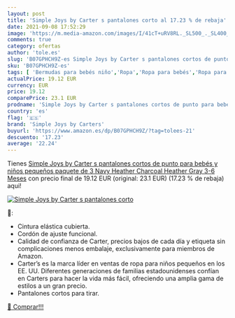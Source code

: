 ```yaml
---
layout: post
title: 'Simple Joys by Carter s pantalones corto al 17.23 % de rebaja'
date: 2021-09-08 17:52:29
image: 'https://m.media-amazon.com/images/I/41cT+uRV8RL._SL500_._SL400_.jpg'
comments: true
category: ofertas
author: 'tole.es'
slug: 'B07GPHCH9Z-es Simple Joys by Carter s pantalones cortos de punto para...'
sku: 'B07GPHCH9Z-es'
tags: [ 'Bermudas para bebés niño','Ropa','Ropa para bebés','Ropa para bebés niño','bebés','simple joys by carters', ]
actualPrice: 19.12 EUR
currency: EUR
price: 19.12
comparePrice: 23.1 EUR
prodname: 'Simple Joys by Carter s pantalones cortos de punto para bebés y niños pequeños  paquete de 3  Navy Heather  Charcoal Heather  Gray  3-6 Meses'
country: 'es'
flag: '🇪🇸'
brand: 'Simple Joys by Carters'
buyurl: 'https://www.amazon.es/dp/B07GPHCH9Z/?tag=tolees-21'
descuento: '17.23'
average: '22.24'
---
```


Tienes [Simple Joys by Carter s pantalones cortos de punto para bebés y niños pequeños  paquete de 3  Navy Heather  Charcoal Heather  Gray  3-6 Meses](https://www.amazon.es/dp/B07GPHCH9Z/?tag=tolees-21) con precio final de  19.12 EUR (original: 23.1 EUR) (17.23 %  de rebaja) aqui!

[![Simple Joys by Carter s pantalones corto](https://m.media-amazon.com/images/I/41cT+uRV8RL._SL500_._SL400_.jpg)](https://www.amazon.es/dp/B07GPHCH9Z/?tag=tolees-21)

🔎:

- Cintura elástica cubierta.
- Cordón de ajuste funcional.
- Calidad de confianza de Carter, precios bajos de cada día y etiqueta sin complicaciones menos embalaje, exclusivamente para miembros de Amazon.
- Carter’s es la marca líder en ventas de ropa para niños pequeños en los EE. UU. Diferentes generaciones de familias estadounidenses confían en Carters para hacer la vida más fácil, ofreciendo una amplia gama de estilos a un gran precio.
- Pantalones cortos para tirar.

[🛒 Comprar!!!](https://www.amazon.es/dp/B07GPHCH9Z/?tag=tolees-21)
